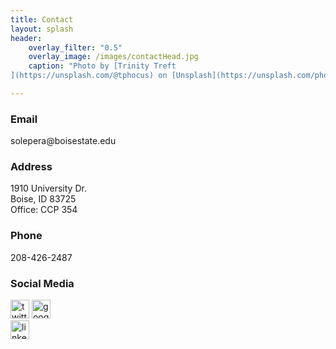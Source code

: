 ```yaml
---
title: Contact
layout: splash
header:
    overlay_filter: "0.5"
    overlay_image: /images/contactHead.jpg
    caption: "Photo by [Trinity Treft
](https://unsplash.com/@tphocus) on [Unsplash](https://unsplash.com/photos/UL9awo4i_4w)"

---
```

<h3>Email</h3>
solepera@boisestate.edu

<h3>Address</h3>
1910 University Dr.<br>
Boise, ID 83725<br>
Office: CCP 354

<h3>Phone</h3>
208-426-2487

<h3>Social Media</h3>
<div id="soc">
<div class="social_media">
<a href="https://twitter.com/DrCh0le"> <img src="assets/img/twitter-icon.png" alt="twitter_profile" width="30" height="30"></a>		
<a href="https://scholar.google.com/citations?user=MiACjoYAAAAJ&amp;hl=en"><img src="assets/img/g_scholar_icon.png" alt="google_scholar_profile" width="30" height="30"></a>
</div>
<a href="https://www.linkedin.com/in/maria-soledad-pera-a8593a25/"><img src="assets/img/linkedin.png" alt="linkedin_profile" width="30" height="30"></a></div>
